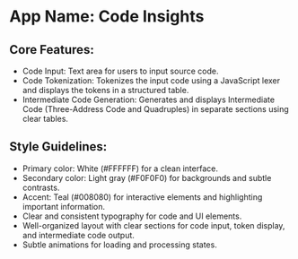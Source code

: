 # **App Name**: Code Insights

## Core Features:

- Code Input: Text area for users to input source code.
- Code Tokenization: Tokenizes the input code using a JavaScript lexer and displays the tokens in a structured table.
- Intermediate Code Generation: Generates and displays Intermediate Code (Three-Address Code and Quadruples) in separate sections using clear tables.

## Style Guidelines:

- Primary color: White (#FFFFFF) for a clean interface.
- Secondary color: Light gray (#F0F0F0) for backgrounds and subtle contrasts.
- Accent: Teal (#008080) for interactive elements and highlighting important information.
- Clear and consistent typography for code and UI elements.
- Well-organized layout with clear sections for code input, token display, and intermediate code output.
- Subtle animations for loading and processing states.